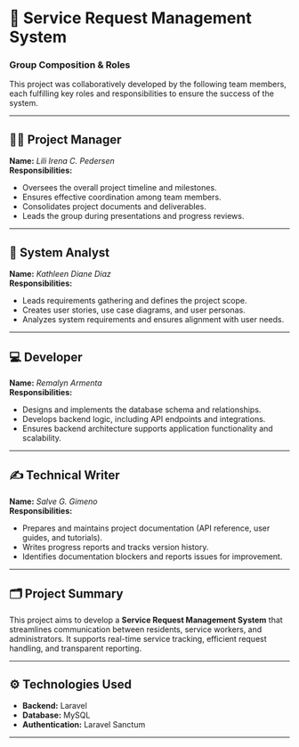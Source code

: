 # 📘 Service Request Management System

### Group Composition & Roles

This project was collaboratively developed by the following team members, each fulfilling key roles and responsibilities to ensure the success of the system.

---

## 👩‍💼 Project Manager  
**Name:** *Lili Irena C. Pedersen*  
**Responsibilities:**  
- Oversees the overall project timeline and milestones.  
- Ensures effective coordination among team members.  
- Consolidates project documents and deliverables.  
- Leads the group during presentations and progress reviews.  

---

## 🧠 System Analyst  
**Name:** *Kathleen Diane Diaz*  
**Responsibilities:**  
- Leads requirements gathering and defines the project scope.  
- Creates user stories, use case diagrams, and user personas.  
- Analyzes system requirements and ensures alignment with user needs.  

---

## 💻 Developer  
**Name:** *Remalyn Armenta*  
**Responsibilities:**  
- Designs and implements the database schema and relationships.  
- Develops backend logic, including API endpoints and integrations.  
- Ensures backend architecture supports application functionality and scalability.  

---

## ✍️ Technical Writer  
**Name:** *Salve G. Gimeno*  
**Responsibilities:**  
- Prepares and maintains project documentation (API reference, user guides, and tutorials).  
- Writes progress reports and tracks version history.  
- Identifies documentation blockers and reports issues for improvement.  

---

## 🗂️ Project Summary
This project aims to develop a **Service Request Management System** that streamlines communication between residents, service workers, and administrators. It supports real-time service tracking, efficient request handling, and transparent reporting.

---

## ⚙️ Technologies Used
- **Backend:** Laravel
- **Database:** MySQL  
- **Authentication:** Laravel Sanctum  

---

